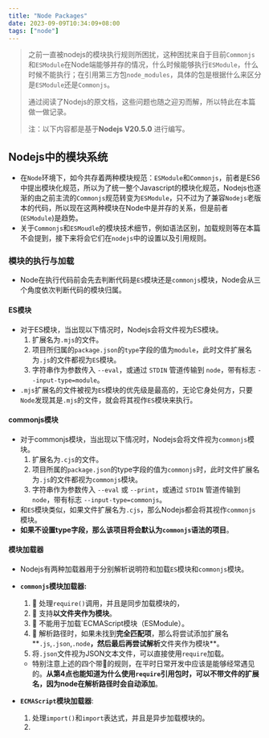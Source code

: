 ```yaml
---
title: "Node Packages"
date: 2023-09-09T10:34:09+08:00
tags: ["node"]
---
```


> 之前一直被nodejs的模块执行规则所困扰，这种困扰来自于目前`Commonjs`和`ESModule`在Node端能够并存的情况，什么时候能够执行`ESModule`，什么时候不能执行；在引用第三方包`node_modules`，具体的包是根据什么来区分是`ESModule`还是`Commonjs`。
>
> 通过阅读了Nodejs的原文档，这些问题也随之迎刃而解，所以特此在本篇做一做记录。
>
> 注：以下内容都是基于**Nodejs V20.5.0** 进行编写。



## Nodejs中的模块系统

* 在`Node`环境下，如今共存着两种模块规范：`ESModule`和`Commonjs`，前者是ES6中提出模块化规范，所以为了统一整个Javascript的模块化规范，Nodejs也逐渐的由之前主流的`Commonjs`规范转变为`ESModule`，只不过为了兼容`Nodejs`老版本的代码，所以现在这两种模块在Node中是并存的关系，但是前者(`ESModule`)是趋势。
* 关于`Commonjs`和`ESMoudle`的模块技术细节，例如语法区别，加载规则等在本篇不会提到，接下来将会它们在`nodejs`中的设置以及引用规则。



### 模块的执行与加载

* Node在执行代码前会先去判断代码是`ES`模块还是`commonjs`模块，Node会从三个角度依次判断代码的模块归属。

#### ES模块

* 对于ES模块，当出现以下情况时，Nodejs会将文件视为ES模块。
  1. 扩展名为`.mjs`的文件。
  2. 项目所归属的`package.json`的`type`字段的值为`module`，此时文件扩展名为`.js`的文件都视为`ES`模块。
  3. 字符串作为参数传入 `--eval`，或通过 `STDIN` 管道传输到 `node`，带有标志 `--input-type=module`。
* `.mjs`扩展名的文件被视为`ES`模块的优先级是最高的，无论它身处何方，只要`Node`发现其是`.mjs`的文件，就会将其视作`ES`模块来执行。



#### commonjs模块

* 对于commonjs模块，当出现以下情况时，Nodejs会将文件视为`commonjs`模块。
  1. 扩展名为`.cjs`的文件。
  2. 项目所属的`package.json`的type字段的值为`commonjs`时，此时文件扩展名为`.js`的文件都视为`commonjs`模块。
  3. 字符串作为参数传入 `--eval` 或 `--print`，或通过 `STDIN` 管道传输到 `node`，带有标志 `--input-type=commonjs`。
* 和`ES`模块类似，如果文件扩展名为`.cjs`，那么Nodejs都会将其视作`commonjs`模块。
* **如果不设置type字段，那么该项目将会默认为`commonjs`语法的项目**。



#### 模块加载器

* Nodejs有两种加载器用于分别解析说明符和加载`ES`模块和`commonjs`模块。

* **`commonjs`模块加载器:**

  1. 🌟 处理`require()`调用，并且是同步加载模块的，
  2. 🌟 支持**以文件夹作为模块**。
  3. 🌟 不能用于加载`ECMAScript模块（ESModule）。
  4. 🌟 解析路径时，如果未找到**完全匹配项**，那么将尝试添加扩展名**`.js`,`.json`,`.node`**，然后最后再尝试解析**文件夹作为模块**。
  5. 将`.json`文件视为JSON文本文件，可以直接使用`require`加载。

  * 特别注意上述的四个带🌟的规则，在平时日常开发中应该是能够经常遇见的。**从第4点也能知道为什么使用`require`引用包时，可以不带文件的扩展名，因为node在解析路径时会自动添加**。

* **`ECMAScript`模块加载器**:

  1. 处理`import()`和`import`表达式，并且是异步加载模块的。
  2. 
